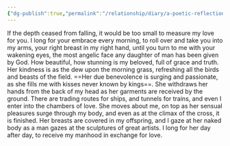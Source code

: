 ```yaml
---
{"dg-publish":true,"permalink":"/relationship/diary/a-poetic-reflection-on-devotion-and-longing/","created":"Nov 11, 2022, 7:03 AM","updated":""}
---
```



If the depth ceased from falling, it would be too small to measure my love for you. I long for your embrace every morning, to roll over and take you into my arms, your right breast in my right hand, until you turn to me with your wakening eyes, the most angelic face any daughter of man has been given by God. How beautiful, how stunning is my beloved, full of grace and truth. Her kindness is as the dew upon the morning grass, refreshing all the birds and beasts of the field. ==Her due benevolence is surging and passionate, as she fills me with kisses never known by kings==. She withdraws her hands from the back of my head as her garments are received by the ground. There are trading routes for ships, and tunnels for trains, and even I enter into the chambers of love. She moves about me, on top as her sensual pleasures surge through my body, and even as at the climax of the cross, it is finished. Her breasts are covered in my offspring, and I gaze at her naked body as a man gazes at the sculptures of great artists. I long for her day after day, to receive my manhood in exchange for love.